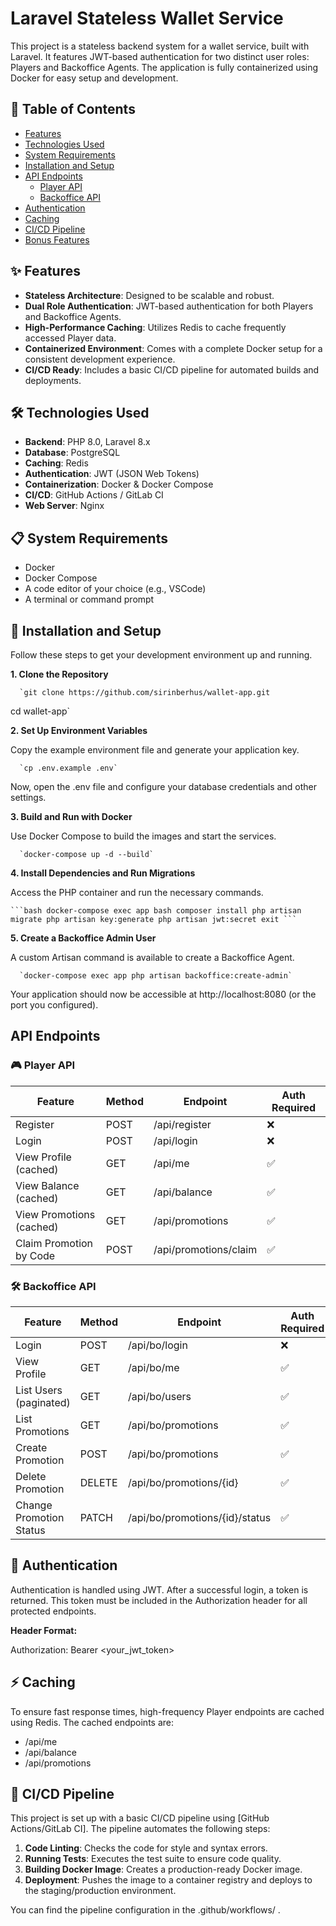 # Laravel Stateless Wallet Service

This project is a stateless backend system for a wallet service, built with Laravel. It features JWT-based authentication for two distinct user roles: Players and Backoffice Agents. The application is fully containerized using Docker for easy setup and development.

## 🧩 Table of Contents

- [Features](#-features)
- [Technologies Used](#-technologies-used)
- [System Requirements](#-system-requirements)
- [Installation and Setup](#-installation-and-setup)
- [API Endpoints](#-api-endpoints)
  - [Player API](#-player-api)
  - [Backoffice API](#-backoffice-api)
- [Authentication](#-authentication)
- [Caching](#-caching)
- [CI/CD Pipeline](#-cicd-pipeline)
- [Bonus Features](#-bonus-features)

## ✨ Features

- **Stateless Architecture**: Designed to be scalable and robust.
- **Dual Role Authentication**: JWT-based authentication for both Players and Backoffice Agents.
- **High-Performance Caching**: Utilizes Redis to cache frequently accessed Player data.
- **Containerized Environment**: Comes with a complete Docker setup for a consistent development experience.
- **CI/CD Ready**: Includes a basic CI/CD pipeline for automated builds and deployments.

## 🛠️ Technologies Used

- **Backend**: PHP 8.0, Laravel 8.x
- **Database**: PostgreSQL
- **Caching**: Redis
- **Authentication**: JWT (JSON Web Tokens)
- **Containerization**: Docker & Docker Compose
- **CI/CD**: GitHub Actions / GitLab CI
- **Web Server**: Nginx

## 📋 System Requirements

- Docker
- Docker Compose
- A code editor of your choice (e.g., VSCode)
- A terminal or command prompt

## 🚀 Installation and Setup

Follow these steps to get your development environment up and running.

**1. Clone the Repository**

      `git clone https://github.com/sirinberhus/wallet-app.git
cd wallet-app`

**2. Set Up Environment Variables**

Copy the example environment file and generate your application key.

      `cp .env.example .env`

Now, open the .env file and configure your database credentials and other settings.

**3. Build and Run with Docker**

Use Docker Compose to build the images and start the services.


      `docker-compose up -d --build`


**4. Install Dependencies and Run Migrations**

Access the PHP container and run the necessary commands.

<pre><code>```bash docker-compose exec app bash composer install php artisan migrate php artisan key:generate php artisan jwt:secret exit ```</code></pre>


**5. Create a Backoffice Admin User**

A custom Artisan command is available to create a Backoffice Agent.

      `docker-compose exec app php artisan backoffice:create-admin`


Your application should now be accessible at http://localhost:8080 (or the port you configured).

## API Endpoints

### 🎮 Player API

| Feature | Method | Endpoint | Auth Required |
| --- | --- | --- | --- |
| Register | POST | /api/register | ❌ |
| Login | POST | /api/login | ❌ |
| View Profile (cached) | GET | /api/me | ✅ |
| View Balance (cached) | GET | /api/balance | ✅ |
| View Promotions (cached) | GET | /api/promotions | ✅ |
| Claim Promotion by Code | POST | /api/promotions/claim | ✅ |

### 🛠️ Backoffice API

| Feature | Method | Endpoint | Auth Required |
| --- | --- | --- | --- |
| Login | POST | /api/bo/login | ❌ |
| View Profile | GET | /api/bo/me | ✅ |
| List Users (paginated) | GET | /api/bo/users | ✅ |
| List Promotions | GET | /api/bo/promotions | ✅ |
| Create Promotion | POST | /api/bo/promotions | ✅ |
| Delete Promotion | DELETE | /api/bo/promotions/{id} | ✅ |
| Change Promotion Status | PATCH | /api/bo/promotions/{id}/status | ✅ |

## 🔐 Authentication

Authentication is handled using JWT. After a successful login, a token is returned. This token must be included in the Authorization header for all protected endpoints.

**Header Format:**

Authorization: Bearer <your_jwt_token>

## ⚡ Caching

To ensure fast response times, high-frequency Player endpoints are cached using Redis. The cached endpoints are:

- /api/me
- /api/balance
- /api/promotions

## 🔄 CI/CD Pipeline

This project is set up with a basic CI/CD pipeline using [GitHub Actions/GitLab CI]. The pipeline automates the following steps:

1. **Code Linting**: Checks the code for style and syntax errors.
2. **Running Tests**: Executes the test suite to ensure code quality.
3. **Building Docker Image**: Creates a production-ready Docker image.
4. **Deployment**: Pushes the image to a container registry and deploys to the staging/production environment.

You can find the pipeline configuration in the .github/workflows/ .
